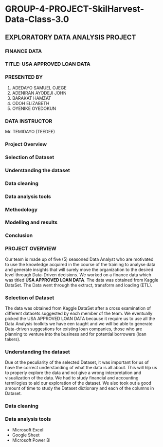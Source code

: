 # GROUP-4-PROJECT-SkilHarvest-Data-Class-3.0
## EXPLORATORY DATA ANALYSIS PROJECT
### FINANCE DATA
### TITLE: USA APPROVED LOAN DATA
### PRESENTED BY
1. ADEDAYO SAMUEL OJEGE
2. ADENIRAN AYODEJI JOHN
3. BARAKAT HAMZAT
4. ODOH ELIZABETH
5. OYENIKE OYEDOKUN
### DATA INSTRUCTOR
Mr. TEMIDAYO (TEEDEE)

### Project Overview
### Selection of Dataset  
### Understanding the dataset
### Data cleaning 
### Data analysis tools 
### Methodology 
### Modelling and results 
### Conclusion 

### PROJECT OVERVIEW 
Our team is made up of five (5) seasoned Data Analyst who are motivated to use the knowledge acquired in the course of the training to analyse data and generate insights that will surely move the organization to the desired level through Data-Driven decisions. We worked on a finance data which was titled **USA APPROVED LOAN DATA**. The data was obtained from Kaggle DataSet. The Data went through the extract, transform and loading (ETL).  

### Selection of Dataset 
The data was obtained from Kaggle DataSet after a cross examination of different datasets suggested by each member of the team. We eventually picked the USA APPROVED LOAN DATA because it require us to use all the Data Analysis toolkits we have een taught and we will be able to generate Data-driven suggestions for existing loan companies, those who are planning to venture into the business and for potential borrowers (loan takers).  

### Understanding the dataset
Due ot the peculiarity of the selected Dataset, it was important for us of have the correct understanding of what the data is all about. This will hlp us to properly explore the data and not give a wrong interpretation and visualization of the data. We had to study financial and accounting termilogies to aid our exploration of the dataset. We also took out a good amount of time to study the Dataset dictionary and each of the columns in Dataset. 

### Data cleaning

### Data analysis tools 
- Microsoft Excel
- Google Sheet
- Microsoft Power BI

